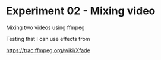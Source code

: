 # Experiment 02 - Mixing video

Mixing two videos using ffmpeg

Testing that I can use effects from

https://trac.ffmpeg.org/wiki/Xfade
